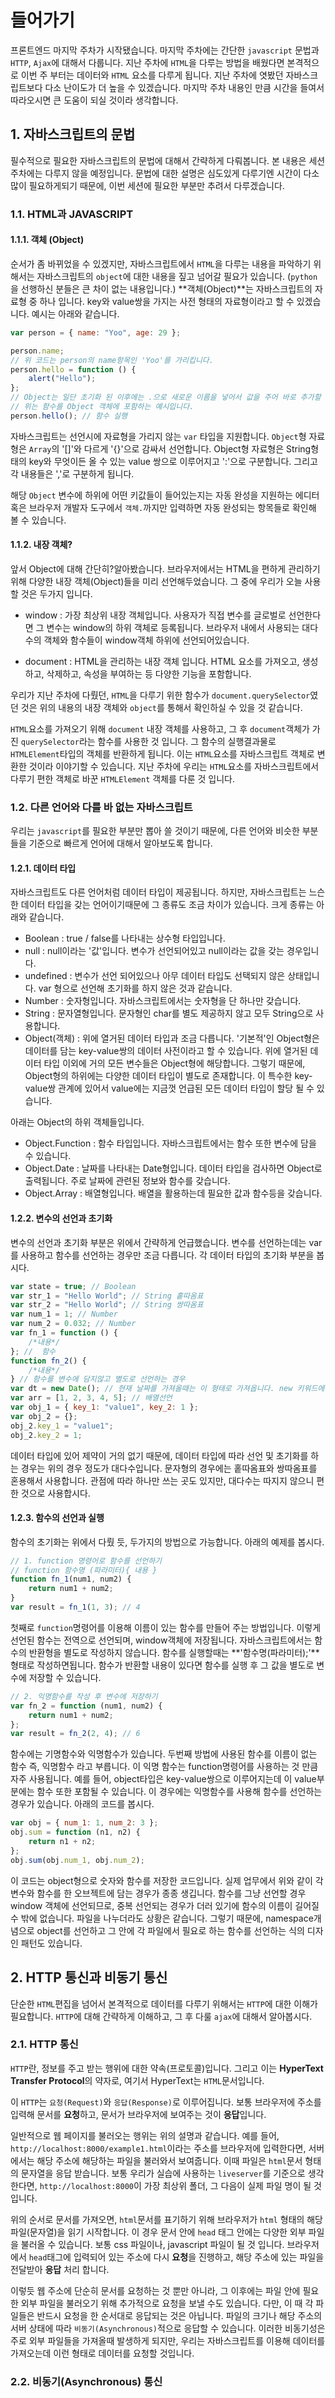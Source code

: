 # 들어가기

프론트엔드 마지막 주차가 시작됐습니다. 마지막 주차에는 간단한 `javascript` 문법과 `HTTP`, `Ajax`에 대해서 다룹니다. 지난 주차에 `HTML`을 다루는 방법을 배웠다면 본격적으로 이번 주 부터는 데이터와 `HTML` 요소를 다루게 됩니다. 지난 주차에 엿봤던 자바스크립트보다 다소 난이도가 더 높을 수 있겠습니다. 마지막 주차 내용인 만큼 시간을 들여서 따라오시면 큰 도움이 되실 것이라 생각합니다.

## 1. 자바스크립트의 문법

필수적으로 필요한 자바스크립트의 문법에 대해서 간략하게 다뤄봅니다. 본 내용은 세션 주차에는 다루지 않을 예정입니다. 문법에 대한 설명은 심도있게 다루기엔 시간이 다소 많이 필요하게되기 때문에, 이번 세션에 필요한 부분만 추려서 다루겠습니다.

### 1.1. HTML과 JAVASCRIPT

#### 1.1.1. 객체 (Object)

순서가 좀 바뀌었을 수 있겠지만, 자바스크립트에서 `HTML`을 다루는 내용을 파악하기 위해서는 자바스크립트의 `object`에 대한 내용을 짚고 넘어갈 필요가 있습니다. (`python`을 선행하신 분들은 큰 차이 없는 내용입니다.) **객체(Object)**는 자바스크립트의 자료형 중 하나 입니다. key와 value쌍을 가지는 사전 형태의 자료형이라고 할 수 있겠습니다. 예시는 아래와 같습니다.

```javascript
var person = { name: "Yoo", age: 29 };

person.name;
// 위 코드는 person의 name항목인 'Yoo'를 가리킵니다.
person.hello = function () {
    alert("Hello");
};
// Object는 일단 초기화 된 이후에는 .으로 새로운 이름을 넣어서 값을 주어 바로 추가할 수 있어 확장성이 높습니다.
// 위는 함수를 Object 객체에 포함하는 예시입니다.
person.hello(); // 함수 실행
```

자바스크립트는 선언시에 자료형을 가리지 않는 `var` 타입을 지원합니다. `Object`형 자료형은 `Array`의 '[]'와 다르게 '{}'으로 감싸서 선언합니다. Object형 자료형은 String형태의 key와 무엇이든 올 수 있는 value 쌍으로 이루어지고 ':'으로 구분합니다. 그리고 각 내용들은 ','로 구분하게 됩니다.

해당 `Object` 변수에 하위에 어떤 키값들이 들어있는지는 자동 완성을 지원하는 에디터 혹은 브라우저 개발자 도구에서 `객체.`까지만 입력하면 자동 완성되는 항목들로 확인해 볼 수 있습니다.

#### 1.1.2. 내장 객체?

앞서 Object에 대해 간단히?알아봤습니다. 브라우저에서는 HTML을 편하게 관리하기 위해 다양한 내장 객체(Object)들을 미리 선언해두었습니다. 그 중에 우리가 오늘 사용할 것은 두가지 입니다.

-   window : 가장 최상위 내장 객체입니다. 사용자가 직접 변수를 글로벌로 선언한다면 그 변수는 window의 하위 객체로 등록됩니다. 브라우저 내에서 사용되는 대다수의 객체와 함수들이 window객체 하위에 선언되어있습니다.

-   document : HTML을 관리하는 내장 객체 입니다. HTML 요소를 가져오고, 생성하고, 삭제하고, 속성을 부여하는 등 다양한 기능을 포함합니다.

우리가 지난 주차에 다뤘던, `HTML`을 다루기 위한 함수가 `document.querySelector`였던 것은 위의 내용의 내장 객체와 `object`를 통해서 확인하실 수 있을 것 같습니다.

`HTML`요소를 가져오기 위해 `document` 내장 객체를 사용하고, 그 후 `document`객체가 가진 `querySelector`라는 함수를 사용한 것 입니다. 그 함수의 실행결과물로 `HTMLElement`타입의 객체를 반환하게 됩니다. 이는 `HTML`요소를 자바스크립트 객체로 변환한 것이라 이야기할 수 있습니다. 지난 주차에 우리는 `HTML`요소를 자바스크립트에서 다루기 편한 객체로 바꾼 `HTMLElement` 객체를 다룬 것 입니다.

### 1.2. 다른 언어와 다를 바 없는 자바스크립트

우리는 `javascript`를 필요한 부분만 뽑아 쓸 것이기 때문에, 다른 언어와 비슷한 부분들을 기준으로 빠르게 언어에 대해서 알아보도록 합니다.

#### 1.2.1. 데이터 타입

자바스크립트도 다른 언어처럼 데이터 타입이 제공됩니다. 하지만, 자바스크립트는 느슨한 데이터 타입을 갖는 언어이기때문에 그 종류도 조금 차이가 있습니다. 크게 종류는 아래와 같습니다.

-   Boolean : true / false를 나타내는 상수형 타입입니다.
-   null : null이라는 '값'입니다. 변수가 선언되어있고 null이라는 값을 갖는 경우입니다.
-   undefined : 변수가 선언 되어있으나 아무 데이터 타입도 선택되지 않은 상태입니다. var 형으로 선언해 초기화를 하지 않은 것과 같습니다.
-   Number : 숫자형입니다. 자바스크립트에서는 숫자형을 단 하나만 갖습니다.
-   String : 문자열형입니다. 문자형인 char를 별도 제공하지 않고 모두 String으로 사용합니다.
-   Object(객체) : 위에 열거된 데이터 타입과 조금 다릅니다. '기본적'인 Object형은 데이터를 담는 key-value쌍의 데이터 사전이라고 할 수 있습니다. 위에 열거된 데이터 타입 이외에 거의 모든 변수들은 Object형에 해당합니다. 그렇기 때문에, Object형의 하위에는 다양한 데이터 타입이 별도로 존재합니다. 이 특수한 key-value쌍 관계에 있어서 value에는 지금껏 언급된 모든 데이터 타입이 할당 될 수 있습니다.

아래는 Object의 하위 객체들입니다.

-   Object.Function : 함수 타입입니다. 자바스크립트에서는 함수 또한 변수에 담을 수 있습니다.
-   Object.Date : 날짜를 나타내는 Date형입니다. 데이터 타입을 검사하면 Object로 출력됩니다. 주로 날짜에 관련된 정보와 함수를 갖습니다.
-   Object.Array : 배열형입니다. 배열을 활용하는데 필요한 값과 함수등을 갖습니다.

#### 1.2.2. 변수의 선언과 초기화

변수의 선언과 초기화 부분은 위에서 간략하게 언급했습니다. 변수를 선언하는데는 var를 사용하고 함수를 선언하는 경우만 조금 다릅니다. 각 데이터 타입의 초기화 부분을 봅시다.

```javascript
var state = true; // Boolean
var str_1 = "Hello World"; // String 홑따옴표
var str_2 = "Hello World"; // String 쌍따옴표
var num_1 = 1; // Number
var num_2 = 0.032; // Number
var fn_1 = function () {
    /*내용*/
}; //  함수
function fn_2() {
    /*내용*/
} // 함수를 변수에 담지않고 별도로 선언하는 경우
var dt = new Date(); // 현재 날짜를 가져올때는 이 형태로 가져옵니다. new 키워드에 대해서는 추후 설명합니다.
var arr = [1, 2, 3, 4, 5]; // 배열선언
var obj_1 = { key_1: "value1", key_2: 1 };
var obj_2 = {};
obj_2.key_1 = "value1";
obj_2.key_2 = 1;
```

데이터 타입에 있어 제약이 거의 없기 때문에, 데이터 타입에 따라 선언 및 초기화를 하는 경우는 위의 경우 정도가 대다수입니다. 문자형의 경우에는 홑따옴표와 쌍따옴표를 혼용해서 사용합니다. 관점에 따라 하나만 쓰는 곳도 있지만, 대다수는 따지지 않으니 편한 것으로 사용합시다.

#### 1.2.3. 함수의 선언과 실행

함수의 초기화는 위에서 다뤘 듯, 두가지의 방법으로 가능합니다. 아래의 예제를 봅시다.

```javascript
// 1. function 명령어로 함수를 선언하기
// function 함수명 (파라미터){ 내용 }
function fn_1(num1, num2) {
    return num1 + num2;
}
var result = fn_1(1, 3); // 4
```

첫째로 `function`명령어를 이용해 이름이 있는 함수를 만들어 주는 방법입니다. 이렇게 선언된 함수는 전역으로 선언되며, window객체에 저장됩니다. 자바스크립트에서는 함수의 반환형을 별도로 작성하지 않습니다. 함수를 실행할때는 **'함수명(파라미터);'**형태로 작성하면됩니다. 함수가 반환할 내용이 있다면 함수를 실행 후 그 값을 별도로 변수에 저장할 수 있습니다.

```javascript
// 2. 익명함수를 작성 후 변수에 저장하기
var fn_2 = function (num1, num2) {
    return num1 + num2;
};
var result = fn_2(2, 4); // 6
```

함수에는 기명함수와 익명함수가 있습니다. 두번째 방법에 사용된 함수를 이름이 없는 함수 즉, 익명함수 라고 부릅니다. 이 익명 함수는 function명령어를 사용하는 것 만큼 자주 사용됩니다. 예를 들어, object타입은 key-value쌍으로 이루어지는데 이 value부분에는 함수 또한 포함될 수 있습니다. 이 경우에는 익명함수를 사용해 함수를 선언하는 경우가 있습니다. 아래의 코드를 봅시다.

```javascript
var obj = { num_1: 1, num_2: 3 };
obj.sum = function (n1, n2) {
    return n1 + n2;
};
obj.sum(obj.num_1, obj.num_2);
```

이 코드는 object형으로 숫자와 함수를 저장한 코드입니다. 실제 업무에서 위와 같이 각 변수와 함수를 한 오브젝트에 담는 경우가 종종 생깁니다. 함수를 그냥 선언할 경우 window 객체에 선언되므로, 중복 선언되는 경우가 더러 있기에 함수의 이름이 길어질 수 밖에 없습니다. 파일을 나누더라도 상황은 같습니다. 그렇기 때문에, namespace개념으로 object를 선언하고 그 안에 각 파일에서 필요로 하는 함수를 선언하는 식의 디자인 패턴도 있습니다.

## 2. HTTP 통신과 비동기 통신

단순한 `HTML`편집을 넘어서 본격적으로 데이터를 다루기 위해서는 `HTTP`에 대한 이해가 필요합니다. `HTTP`에 대해 간략하게 이해하고, 그 후 다룰 `ajax`에 대해서 알아봅시다.

### 2.1. HTTP 통신

`HTTP`란, 정보를 주고 받는 행위에 대한 약속(프로토콜)입니다. 그리고 이는 **HyperText Transfer Protocol**의 약자로, 여기서 HyperText는 `HTML`문서입니다.

이 `HTTP`는 `요청(Request)`와 `응답(Response)`로 이루어집니다. 보통 브라우저에 주소를 입력해 문서를 **요청**하고, 문서가 브라우저에 보여주는 것이 **응답**입니다.

일반적으로 웹 페이지를 불러오는 행위는 위의 설명과 같습니다. 예를 들어, `http://localhost:8000/example1.html`이라는 주소를 브라우저에 입력한다면, 서버에서는 해당 주소에 해당하는 파일을 불러와서 보여줍니다. 이때 파일은 `html`문서 형태의 문자열을 응답 받습니다. 보통 우리가 실습에 사용하는 `liveserver`를 기준으로 생각한다면, `http://localhost:8000`이 가장 최상위 폴더, 그 다음이 실제 파일 명이 될 것 입니다.

위의 순서로 문서를 가져오면, `html`문서를 표기하기 위해 브라우저가 `html` 형태의 해당 파일(문자열)을 읽기 시작합니다. 이 경우 문서 안에 `head` 태그 안에는 다양한 외부 파일을 불러올 수 있습니다. 보통 css 파일이나, javascript 파일이 될 것 입니다. 브라우저에서 `head`태그에 입력되어 있는 주소에 다시 **요청**을 진행하고, 해당 주소에 있는 파일을 전달받아 **응답** 처리 합니다.

이렇듯 웹 주소에 단순히 문서를 요청하는 것 뿐만 아니라, 그 이후에는 파일 안에 필요한 외부 파일을 불러오기 위해 추가적으로 요청을 보낼 수도 있습니다. 다만, 이 때 각 파일들은 반드시 요청을 한 순서대로 응답되는 것은 아닙니다. 파일의 크기나 해당 주소의 서버 상태에 따라 `비동기(Asynchronous)`적으로 응답할 수 있습니다. 이러한 비동기성은 주로 외부 파일들을 가져올때 발생하게 되지만, 우리는 자바스크립트를 이용해 데이터를 가져오는데 이런 형태로 데이터를 요청할 것입니다.

### 2.2. 비동기(Asynchronous) 통신

